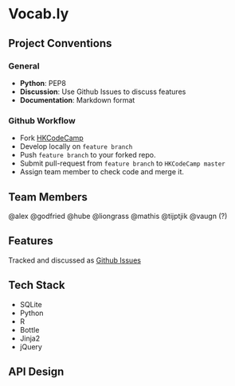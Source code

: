 # Vocab.ly

## Project Conventions

### General
- **Python**: PEP8
- **Discussion**: Use Github Issues to discuss features
- **Documentation**: Markdown format

### Github Workflow
- Fork [HKCodeCamp](https://github.com/HKCodeCamp/vocably)
- Develop locally on `feature branch`
- Push `feature branch` to your forked repo.
- Submit pull-request from `feature branch` to `HKCodeCamp master`
- Assign team member to check code and merge it.

## Team Members
@alex
@godfried
@hube
@liongrass
@mathis
@tijptjik
@vaugn (?)

## Features
Tracked and discussed as [Github Issues](https://github.com/HKCodeCamp/vocably/issues/)

## Tech Stack
- SQLite
- Python
- R
- Bottle
- Jinja2
- jQuery

## API Design



